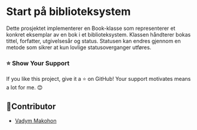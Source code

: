 # Start på biblioteksystem

Dette prosjektet implementerer en Book-klasse som representerer et konkret eksemplar av en bok i et biblioteksystem. Klassen håndterer bokas tittel, forfatter, utgivelsesår og status. Statusen kan endres gjennom en metode som sikrer at kun lovlige statusoverganger utføres.

### ⭐ Show Your Support

If you like this project, give it a ⭐ on GitHub! Your support motivates means a lot for me. 😊

## 👤Contributor

- [Vadym Makohon](https://github.com/VadymMakohon)
